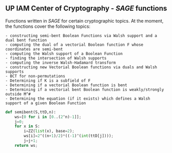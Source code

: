 ## UP IAM Center of Cryptography - _SAGE_ functions

Functions written in _SAGE_ for certain cryptographic topics. At the moment, the functions cover the following topics:

```
- constructing semi-bent Boolean Functions via Walsh support and a dual bent function
- computing the dual of a vectorial Boolean function F whose coordinates are semi-bent
- computing the Walsh support of a Boolean Function
- finding the intersection of Walsh supports
- computing the inverse Walsh-Hadamard transform
- constructing new Vectorial Boolean functions via duals and Walsh supports
- BCT for non-permutations
- Determining if K is a subfield of F
- Determining if a vectorial Boolean function is bent
- Determining if a vectorial bent Boolean function is weakly/strongly outside M^#
- Determining the equation (if it exists) which defines a Walsh support of a given Boolean Function
```

```python
def semibent(S,ttD,n):
    ws=[0 for i in [0..(2^n)-1]];
    j=0;
    for x in S:
        i=ZZ(list(x), base=2);
        ws[i]=2^((n+1)/2)*((-1)^(int(ttD[j])));
        j=j+1;
    return ws;
```
